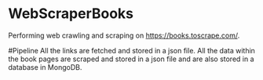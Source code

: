 # WebScraperBooks
Performing web crawling and scraping on https://books.toscrape.com/.

#Pipeline
All the links are fetched and stored in a json file.
All the data within the book pages are scraped and stored in a json file and are also stored in a database in MongoDB.
